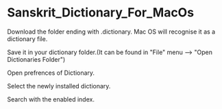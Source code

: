 # Sanskrit_Dictionary_For_MacOs

Download the folder ending with .dictionary. Mac OS will recognise it as a dictionary file.

Save it in your dictionary folder.(It can be found in "File" menu --> "Open Dictionaries Folder")

Open prefrences of Dictionary.

Select the newly installed dictionary.

Search with the enabled index.
